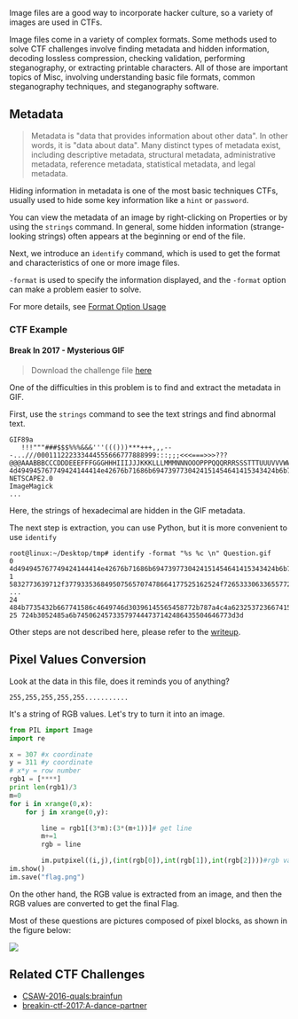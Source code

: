 Image files are a good way to incorporate hacker culture, so a variety of images are used in CTFs.

Image files come in a variety of complex formats. Some methods used to solve CTF challenges involve finding metadata and hidden information, decoding lossless compression, checking validation, performing steganography, or extracting printable characters. All of those are important topics of Misc, involving understanding basic file formats, common steganography techniques, and steganography software.


## Metadata


> Metadata is "data that provides information about other data". In other words, it is "data about data". Many distinct types of metadata exist, including descriptive metadata, structural metadata, administrative metadata, reference metadata, statistical metadata, and legal metadata.

Hiding information in metadata is one of the most basic techniques CTFs, usually used to hide some key information like a `hint` or `password`.

You can view the metadata of an image by right-clicking on Properties or by using the `strings` command. In general, some hidden information (strange-looking strings) often appears at the beginning or end of the file.

Next, we introduce an `identify` command, which is used to get the format and characteristics of one or more image files.

`-format` is used to specify the information displayed, and the `-format` option can make a problem easier to solve.

For more details, see [Format Option Usage](https://www.imagemagick.org/script/escape.php)


### CTF Example

#### Break In 2017 - Mysterious GIF

> Download the challenge file [here](https://github.com/ctfs/write-ups-2017/blob/master/breakin-ctf-2017/misc/Mysterious-GIF/Question.gif)

One of the difficulties in this problem is to find and extract the metadata in GIF.

First, use the `strings` command to see the text strings and find abnormal text.

```console
GIF89a
   !!!"""###$$$%%%&&&'''((()))***+++,,,---...///000111222333444555666777888999:::;;;<<<===>>>???@@@AAABBBCCCDDDEEEFFFGGGHHHIIIJJJKKKLLLMMMNNNOOOPPPQQQRRRSSSTTTUUUVVVWWWXXXYYYZZZ[[[\\\]]]^^^___```aaabbbcccdddeeefffggghhhiiijjjkkklllmmmnnnooopppqqqrrrssstttuuuvvvwwwxxxyyyzzz{{{|||}}}~~~
4d494945767749424144414e42676b71686b6947397730424151454641415343424b6b776767536c41674541416f4942415144644d4e624c3571565769435172
NETSCAPE2.0
ImageMagick
...
```

Here, the strings of hexadecimal are hidden in the GIF metadata.

The next step is extraction, you can use Python, but it is more convenient to use `identify`

```shell
root@linux:~/Desktop/tmp# identify -format "%s %c \n" Question.gif
0 4d494945767749424144414e42676b71686b6947397730424151454641415343424b6b776767536c41674541416f4942415144644d4e624c3571565769435172
1 5832773639712f377933536849507565707478664177525162524f72653330633655772f6f4b3877655a547834346d30414c6f75685634364b63514a6b687271
...
24 484b7735432b667741586c4649746d30396145565458772b787a4c4a623253723667415450574d35715661756278667362356d58482f77443969434c684a536f
25 724b3052485a6b745062457335797444737142486435504646773d3d
```

Other steps are not described here, please refer to the [writeup](https://github.com/ctfs/write-ups-2017/tree/master/breakin-ctf-2017/misc/Mysterious-GIF).


## Pixel Values Conversion


Look at the data in this file, does it reminds you of anything?

```
255,255,255,255,255...........
```

It's a string of RGB values. Let's try to turn it into an image.

```python
from PIL import Image
import re

x = 307 #x coordinate
y = 311 #y coordinate  
# x*y = row number
rgb1 = [****]
print len(rgb1)/3
m=0
for i in xrange(0,x):
    for j in xrange(0,y):

        line = rgb1[(3*m):(3*(m+1))]# get line
        m+=1
        rgb = line

        im.putpixel((i,j),(int(rgb[0]),int(rgb[1]),int(rgb[2])))#rgb values converted to pixels
im.show()
im.save("flag.png")
```

On the other hand, the RGB value is extracted from an image, and then the RGB values are converted to get the final Flag.


Most of these questions are pictures composed of pixel blocks, as shown in the figure below:


![](./figure/brainfun.png)


## Related CTF Challenges


- [CSAW-2016-quals:brainfun](https://github.com/ctfs/write-ups-2016/tree/master/csaw-ctf-2016-quals/forensics/brainfun-50)
- [breakin-ctf-2017:A-dance-partner](https://github.com/ctfs/write-ups-2017/tree/master/breakin-ctf-2017/misc/A-dance-partner)
